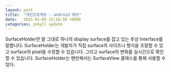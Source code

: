```yaml
---
layout: post
title:  "개인프로젝트 - android 메모"
date:   2021-01-05 23:16:30 +0900
categories: jekyll update
---
```


SurfaceHolder란 말 그대로 하나의 display surface를 잡고 있는 추상 Interface를 말합니다.
SurfaceHolder는 개발자가 직접 surface의 사이즈나 형식을 조절할 수 있고 surface의 pixel을 수정할 수 있습니다.
그리고 surface의 변화를 실시간으로 확인할 수 있습니다. SurfaceHolder는 왠만해서는 SurfaceView 클래스를 통해 사용할 수 있다.
